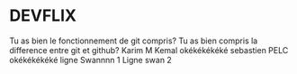 # DEVFLIX

Tu as bien le fonctionnement de git compris?
Tu as bien compris la difference entre git et github?
Karim M
Kemal
okékékékéké
sebastien PELC
okékékékéké
ligne Swannnn 1
Ligne swan 2
